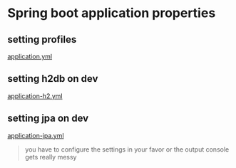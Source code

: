 # Spring boot application properties

## setting profiles

[application.yml](https://github.com/yhtps/unorganized-snippets/blob/main/yaml/spring-boot/properties/application.yml#L7-L14)

## setting h2db on dev

[application-h2.yml](https://github.com/yhtps/unorganized-snippets/blob/main/yaml/spring-boot/properties/application-h2.yml)

## setting jpa on dev

[application-jpa.yml](https://github.com/yhtps/unorganized-snippets/blob/main/yaml/spring-boot/properties/application-jpa.yml)

> you have to configure the settings in your favor or the output console gets really messy
